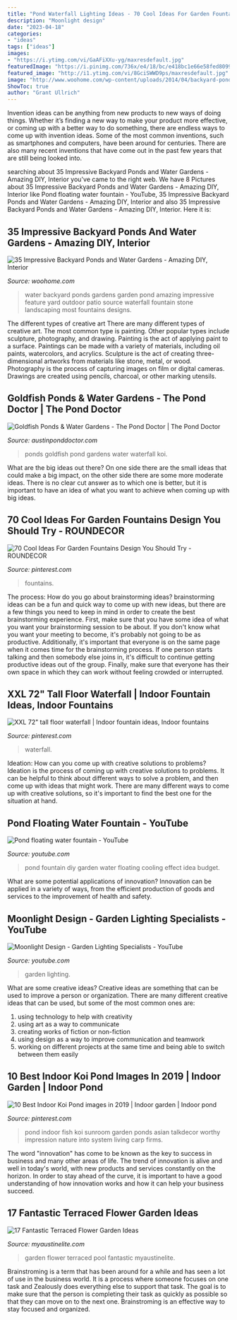 ```yaml
---
title: "Pond Waterfall Lighting Ideas - 70 Cool Ideas For Garden Fountains Design You Should Try"
description: "Moonlight design"
date: "2023-04-18"
categories:
- "ideas"
tags: ["ideas"]
images:
- "https://i.ytimg.com/vi/GaAFiXXu-yg/maxresdefault.jpg"
featuredImage: "https://i.pinimg.com/736x/e4/18/bc/e418bc1e66e58fed809955cc86e0ef44--xxl-waterfall.jpg"
featured_image: "http://i1.ytimg.com/vi/8GciSWWD9ps/maxresdefault.jpg"
image: "http://www.woohome.com/wp-content/uploads/2014/04/backyard-pond-water-garden-3.jpg"
ShowToc: true
author: "Grant Ullrich"
---
```



Invention ideas can be anything from new products to new ways of doing things. Whether it’s finding a new way to make your product more effective, or coming up with a better way to do something, there are endless ways to come up with invention ideas. Some of the most common inventions, such as smartphones and computers, have been around for centuries. There are also many recent inventions that have come out in the past few years that are still being looked into.

	

		
searching about 35 Impressive Backyard Ponds and Water Gardens - Amazing DIY, Interior you've came to the right web. We have 8 Pictures about 35 Impressive Backyard Ponds and Water Gardens - Amazing DIY, Interior like Pond floating water fountain - YouTube, 35 Impressive Backyard Ponds and Water Gardens - Amazing DIY, Interior and also 35 Impressive Backyard Ponds and Water Gardens - Amazing DIY, Interior. Here it is:
		
    
## 35 Impressive Backyard Ponds And Water Gardens - Amazing DIY, Interior

<img loading=lazy src="http://www.woohome.com/wp-content/uploads/2014/04/backyard-pond-water-garden-3.jpg" onerror="this.onerror=null;this.src='https://tse3.mm.bing.net/th?id=OIP.qxTlOOUU_8j4GB19wQ_FggHaJ4&amp;pid=15.1';" alt="35 Impressive Backyard Ponds and Water Gardens - Amazing DIY, Interior">

_Source: woohome.com_

>water backyard ponds gardens garden pond amazing impressive feature yard outdoor patio source waterfall fountain stone landscaping most fountains designs. 

	

The different types of creative art
There are many different types of creative art. The most common type is painting. Other popular types include sculpture, photography, and drawing.
Painting is the act of applying paint to a surface. Paintings can be made with a variety of materials, including oil paints, watercolors, and acrylics. Sculpture is the act of creating three-dimensional artworks from materials like stone, metal, or wood. Photography is the process of capturing images on film or digital cameras. Drawings are created using pencils, charcoal, or other marking utensils.

    
## Goldfish Ponds &amp; Water Gardens - The Pond Doctor | The Pond Doctor

<img loading=lazy src="https://austinponddoctor.com/wp-content/uploads/2012/07/koi-pond-waterfall-6.jpg" onerror="this.onerror=null;this.src='https://tse1.mm.bing.net/th?id=OIP.6X6uB3RgFV1ouf-TKujILwHaJ4&amp;pid=15.1';" alt="Goldfish Ponds &amp; Water Gardens - The Pond Doctor | The Pond Doctor">

_Source: austinponddoctor.com_

>ponds goldfish pond gardens water waterfall koi. 

	

What are the big ideas out there?
On one side there are the small ideas that could make a big impact, on the other side there are some more moderate ideas. There is no clear cut answer as to which one is better, but it is important to have an idea of what you want to achieve when coming up with big ideas.

    
## 70 Cool Ideas For Garden Fountains Design You Should Try - ROUNDECOR

<img loading=lazy src="https://i.pinimg.com/736x/99/38/5d/99385d1a2e8bb3dbeb8e74b312ed17b1.jpg" onerror="this.onerror=null;this.src='https://tse3.mm.bing.net/th?id=OIP.N5GZk6319nTyIYiwn4w1AQHaJQ&amp;pid=15.1';" alt="70 Cool Ideas For Garden Fountains Design You Should Try - ROUNDECOR">

_Source: pinterest.com_

>fountains. 

	

The process: How do you go about brainstorming ideas?
brainstorming ideas can be a fun and quick way to come up with new ideas, but there are a few things you need to keep in mind in order to create the best brainstorming experience. First, make sure that you have some idea of what you want your brainstorming session to be about. If you don't know what you want your meeting to become, it's probably not going to be as productive. Additionally, it's important that everyone is on the same page when it comes time for the brainstorming process. If one person starts talking and then somebody else joins in, it's difficult to continue getting productive ideas out of the group. Finally, make sure that everyone has their own space in which they can work without feeling crowded or interrupted.

    
## XXL 72&quot; Tall Floor Waterfall | Indoor Fountain Ideas, Indoor Fountains

<img loading=lazy src="https://i.pinimg.com/736x/e4/18/bc/e418bc1e66e58fed809955cc86e0ef44--xxl-waterfall.jpg" onerror="this.onerror=null;this.src='https://tse3.mm.bing.net/th?id=OIP.gb9yfqUW13-SBUhqw8uSKQHaJ3&amp;pid=15.1';" alt="XXL 72&quot; tall floor waterfall | Indoor fountain ideas, Indoor fountains">

_Source: pinterest.com_

>waterfall. 

	

Ideation: How can you come up with creative solutions to problems?
Ideation is the process of coming up with creative solutions to problems. It can be helpful to think about different ways to solve a problem, and then come up with ideas that might work. There are many different ways to come up with creative solutions, so it's important to find the best one for the situation at hand.

    
## Pond Floating Water Fountain - YouTube

<img loading=lazy src="http://i1.ytimg.com/vi/8GciSWWD9ps/maxresdefault.jpg" onerror="this.onerror=null;this.src='https://tse2.mm.bing.net/th?id=OIP.5LjK06KMWbrOI6h-e12GVgHaEK&amp;pid=15.1';" alt="Pond floating water fountain - YouTube">

_Source: youtube.com_

>pond fountain diy garden water floating cooling effect idea budget. 

	

What are some potential applications of innovation?
Innovation can be applied in a variety of ways, from the efficient production of goods and services to the improvement of health and safety.

    
## Moonlight Design - Garden Lighting Specialists - YouTube

<img loading=lazy src="https://i.ytimg.com/vi/GaAFiXXu-yg/maxresdefault.jpg" onerror="this.onerror=null;this.src='https://tse4.mm.bing.net/th?id=OIP.WP7kRmU8uogZHvbdfwfnoQHaEK&amp;pid=15.1';" alt="Moonlight Design - Garden Lighting Specialists - YouTube">

_Source: youtube.com_

>garden lighting. 

	

What are some creative ideas?
Creative ideas are something that can be used to improve a person or organization. There are many different creative ideas that can be used, but some of the most common ones are: 
1. using technology to help with creativity 
2. using art as a way to communicate 
3. creating works of fiction or non-fiction 
4. using design as a way to improve communication and teamwork 
5. working on different projects at the same time and being able to switch between them easily 

    
## 10 Best Indoor Koi Pond Images In 2019 | Indoor Garden | Indoor Pond

<img loading=lazy src="https://i.pinimg.com/736x/c6/36/0d/c6360d83c9347fc2b7446a5a60cff61b.jpg" onerror="this.onerror=null;this.src='https://tse1.mm.bing.net/th?id=OIP.LQcIKX4YEB39PbWvCTPfXgHaLH&amp;pid=15.1';" alt="10 Best Indoor Koi Pond images in 2019 | Indoor garden | Indoor pond">

_Source: pinterest.com_

>pond indoor fish koi sunroom garden ponds asian talkdecor worthy impression nature into system living carp firms. 

	

The word "innovation" has come to be known as the key to success in business and many other areas of life. The trend of innovation is alive and well in today's world, with new products and services constantly on the horizon. In order to stay ahead of the curve, it is important to have a good understanding of how innovation works and how it can help your business succeed.

    
## 17 Fantastic Terraced Flower Garden Ideas

<img loading=lazy src="http://www.myaustinelite.com/wp-content/uploads/2015/03/terraced-flower-garden-by-the-pool.jpg?d07f32" onerror="this.onerror=null;this.src='https://tse3.mm.bing.net/th?id=OIP.XrTnXb58ERIusEC8gffNuQHaJ4&amp;pid=15.1';" alt="17 Fantastic Terraced Flower Garden Ideas">

_Source: myaustinelite.com_

>garden flower terraced pool fantastic myaustinelite. 

	

Brainstroming is a term that has been around for a while and has seen a lot of use in the business world. It is a process where someone focuses on one task and Zealously does everything else to support that task. The goal is to make sure that the person is completing their task as quickly as possible so that they can move on to the next one. Brainstroming is an effective way to stay focused and organized.

